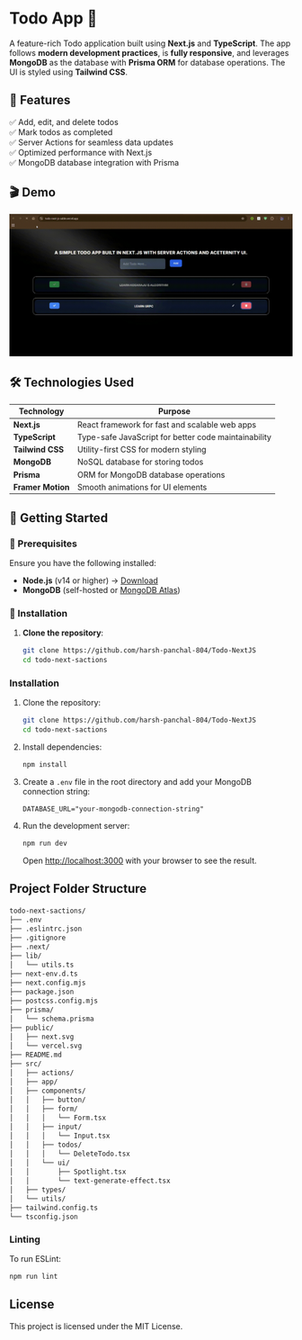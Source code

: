 # Todo App 🚀

A feature-rich Todo application built using **Next.js** and **TypeScript**. The app follows **modern development practices**, is **fully responsive**, and leverages **MongoDB** as the database with **Prisma ORM** for database operations. The UI is styled using **Tailwind CSS**.

## 🌟 Features

✅ Add, edit, and delete todos  
✅ Mark todos as completed  
✅ Server Actions for seamless data updates  
✅ Optimized performance with Next.js  
✅ MongoDB database integration with Prisma  

## 🎬 Demo

![Todo App Demo](./demo_video/todo-video.gif)

## 🛠️ Technologies Used

| Technology  | Purpose |
|-------------|---------|
| **Next.js** | React framework for fast and scalable web apps |
| **TypeScript** | Type-safe JavaScript for better code maintainability |
| **Tailwind CSS** | Utility-first CSS for modern styling |
| **MongoDB** | NoSQL database for storing todos |
| **Prisma** | ORM for MongoDB database operations |
| **Framer Motion** | Smooth animations for UI elements |

## 🚀 Getting Started

### 🔹 Prerequisites

Ensure you have the following installed:

- **Node.js** (v14 or higher) → [Download](https://nodejs.org/)
- **MongoDB** (self-hosted or [MongoDB Atlas](https://www.mongodb.com/cloud/atlas))

### 🔹 Installation

1. **Clone the repository**:

   ```bash
   git clone https://github.com/harsh-panchal-804/Todo-NextJS
   cd todo-next-sactions

### Installation

1. Clone the repository:

   ```bash
   git clone https://github.com/harsh-panchal-804/Todo-NextJS
   cd todo-next-sactions
   ```

2. Install dependencies:

   ```bash
   npm install
   ```

3. Create a `.env` file in the root directory and add your MongoDB connection string:

   ```env
   DATABASE_URL="your-mongodb-connection-string"
   ```

4. Run the development server:

   ```bash
   npm run dev
   ```

   Open [http://localhost:3000](http://localhost:3000) with your browser to see the result.

## Project Folder Structure

```plaintext
todo-next-sactions/
├── .env
├── .eslintrc.json
├── .gitignore
├── .next/
├── lib/
│   └── utils.ts
├── next-env.d.ts
├── next.config.mjs
├── package.json
├── postcss.config.mjs
├── prisma/
│   └── schema.prisma
├── public/
│   ├── next.svg
│   └── vercel.svg
├── README.md
├── src/
│   ├── actions/
│   ├── app/
│   ├── components/
│   │   ├── button/
│   │   ├── form/
│   │   │   └── Form.tsx
│   │   ├── input/
│   │   │   └── Input.tsx
│   │   ├── todos/
│   │   │   └── DeleteTodo.tsx
│   │   └── ui/
│   │       ├── Spotlight.tsx
│   │       └── text-generate-effect.tsx
│   ├── types/
│   └── utils/
├── tailwind.config.ts
└── tsconfig.json
```

### Linting

To run ESLint:

```bash
npm run lint
```

## License

This project is licensed under the MIT License.
